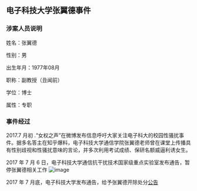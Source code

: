 ## 电子科技大学张翼德事件


### 涉案人员说明

姓名：张翼德

性别：男

出生年月：1977年08月 

职称：副教授（丑闻前）

学位：博士 

属性：专职 

### 事件经过

2017.7 月初 .“女权之声”在微博发布信息呼吁大家关注电子科大的校园性骚扰事件。据多名答主在知乎爆料，电子科技大学通信学院张翼德老师曾在课堂上传播具有性别歧视和性骚扰意味的言论，并多次利用考试成绩、保研名额威逼利诱女生。

2017 年 7 月 6 日，电子科技大学通信抗干扰技术国家级重点实验室发布通告，暂停张翼德相关工作
![image](https://user-images.githubusercontent.com/7054676/39185917-6eb6dd70-47fb-11e8-9dec-c2278e2e1502.png)


2017 年 7 月底，电子科技大学发布通告，给予张翼德开除处分[公告](电子科技大学开除张翼德的公告.md)

